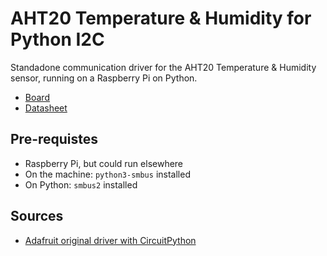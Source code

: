 # AHT20 Temperature & Humidity for Python I2C

Standadone communication driver for the AHT20 Temperature & Humidity sensor, running on a Raspberry Pi on Python.

* [Board](https://www.adafruit.com/product/4566)
* [Datasheet](./AHT20-datasheet-2020-4-16.pdf)

## Pre-requistes

* Raspberry Pi, but could run elsewhere
* On the machine: `python3-smbus` installed
* On Python: `smbus2` installed

## Sources

* [Adafruit original driver with CircuitPython](https://github.com/adafruit/Adafruit_CircuitPython_AHTx0)